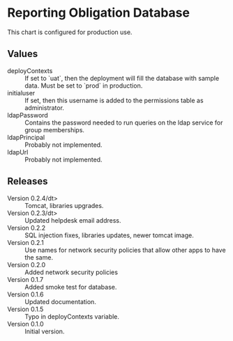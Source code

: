 # Reporting Obligation Database

This chart is configured for production use.

## Values

<dl>
  <dt>deployContexts</dt>
  <dd>If set to `uat`, then the deployment will fill the database with sample data. Must be set to `prod` in production.</dd>

  <dt>initialuser</dt>
  <dd>If set, then this username is added to the permissions table as administrator.</dd>
  <dt>ldapPassword</dt>
  <dd>Contains the password needed to run queries on the ldap service for group memberships.</dd>

  <dt>ldapPrincipal</dt>
  <dd>Probably not implemented.</dd>

  <dt>ldapUrl</dt>
  <dd>Probably not implemented.</dd>

</dl>

## Releases

<dl>

  <dt>Version 0.2.4/dt>
  <dd>Tomcat, libraries upgrades.</dd>

  <dt>Version 0.2.3/dt>
  <dd>Updated helpdesk email address.</dd>

  <dt>Version 0.2.2</dt>
  <dd>SQL injection fixes, libraries updates, newer tomcat image.</dd>

  <dt>Version 0.2.1</dt>
  <dd>Use names for network security policies that allow other apps to have the same.</dd>

  <dt>Version 0.2.0</dt>
  <dd>Added network security policies</dd>

  <dt>Version 0.1.7</dt>
  <dd>Added smoke test for database.</dd>

  <dt>Version 0.1.6</dt>
  <dd>Updated documentation.</dd>

  <dt>Version 0.1.5</dt>
  <dd>Typo in deployContexts variable.</dd>

  <dt>Version 0.1.0</dt>
  <dd>Initial version.</dd>

</dl>


